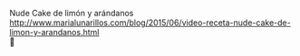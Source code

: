 Nude Cake de limón y arándanos	http://www.marialunarillos.com/blog/2015/06/video-receta-nude-cake-de-limon-y-arandanos.html	
਍
